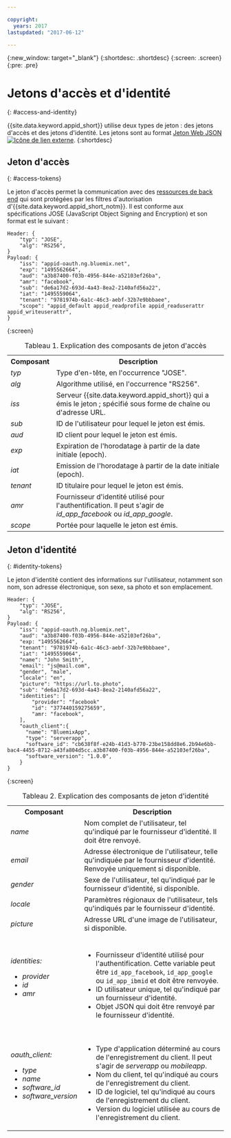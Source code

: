 ```yaml
---

copyright:
  years: 2017
lastupdated: "2017-06-12"

---
```


{:new_window: target="_blank"}
{:shortdesc: .shortdesc}
{:screen: .screen}
{:pre: .pre}

# Jetons d'accès et d'identité
{: #access-and-identity}

{{site.data.keyword.appid_short}} utilise deux types de jeton : des jetons
d'accès et des jetons d'identité. Les jetons sont au format <a href="https://jwt.io/introduction/" target="_blank">Jeton Web JSON<img src="../../icons/launch-glyph.svg" alt="Icône de lien externe"></a>.
{:shortdesc}


## Jeton d'accès
{: #access-tokens}

Le jeton d'accès permet la communication avec des [ressources de back end](/docs/services/appid/protecting-resources.html) qui sont protégées par les filtres d'autorisation
d'{{site.data.keyword.appid_short_notm}}. Il est conforme aux
spécifications JOSE (JavaScript Object Signing and Encryption) et son format est le
suivant :


```
Header: {
    "typ": "JOSE",
    "alg": "RS256",
}
Payload: {
    "iss": "appid-oauth.ng.bluemix.net",
    "exp": "1495562664",
    "aud": "a3b87400-f03b-4956-844e-a52103ef26ba",
    "amr": "facebook",
    "sub": "de6a17d2-693d-4a43-8ea2-2140afd56a22",
    "iat": "1495559064",
    "tenant": "9781974b-6a1c-46c3-aebf-32b7e9bbbaee",
    "scope": "appid_default appid_readprofile appid_readuserattr appid_writeuserattr",
}
```
{:screen}

<table>
<caption> Tableau 1. Explication des composants de jeton d'accès
</caption>
  <tr>
    <th> Composant
</th>
    <th> Description </th>
  </tr>
  <tr>
    <td> <i> typ </i> </td>
    <td> Type d'en-tête, en l'occurrence "JOSE". </td>
  </tr>
  <tr>
    <td> <i> alg </i> </td>
    <td> Algorithme utilisé, en l'occurrence "RS256". </td>
  </tr>
  <tr>
    <td> <i> iss </i> </td>
    <td> Serveur {{site.data.keyword.appid_short}} qui a émis le jeton ; spécifié
sous forme de chaîne ou d'adresse URL.
</td>
  </tr>
  <tr>
    <td> <i> sub </i> </td>
    <td> ID de l'utilisateur pour lequel le jeton est émis. </td>
  </tr>
  <tr>
    <td> <i> aud </i> </td>
    <td> ID client pour lequel le jeton est émis. </td>
  </tr>
  <tr>
    <td> <i> exp </i> </td>
    <td> Expiration de l'horodatage à partir de la date initiale (epoch).
</td>
  </tr>
  <tr>
    <td> <i> iat </i> </td>
    <td> Emission de l'horodatage à partir de la date initiale (epoch).
</td>
  </tr>
  <tr>
    <td> <i> tenant </i> </td>
    <td> ID titulaire pour lequel le jeton est émis.
</td>
  </tr>
  <tr>
    <td> <i> amr </i> </td>
    <td> Fournisseur d'identité utilisé pour l'authentification. Il peut s'agir de
<i>id_app_facebook</i> ou <i>id_app_google</i>. </td>
  </tr>
  <tr>
    <td> <i> scope </i> </td>
    <td> Portée pour laquelle le jeton est émis.</td>
  </tr>
</table>


## Jeton d'identité
{: #identity-tokens}

Le jeton d'identité contient des informations sur l'utilisateur, notamment son nom, son adresse électronique, son sexe, sa photo et son emplacement.

```
Header: {
    "typ": "JOSE",
    "alg": "RS256",
}
Payload: {
    "iss": "appid-oauth.ng.bluemix.net",
    "aud": "a3b87400-f03b-4956-844e-a52103ef26ba",
    "exp: "1495562664",
    "tenant": "9781974b-6a1c-46c3-aebf-32b7e9bbbaee",
    "iat": "1495559064",
    "name": "John Smith",
    "email": "js@mail.com",
    "gender", "male",
    "locale": "en",
    "picture": "https://url.to.photo",
    "sub": "de6a17d2-693d-4a43-8ea2-2140afd56a22",
    "identities": [
        "provider": "facebook"
        "id": "377440159275659",
        "amr: "facebook",
    ],
    "oauth_client":{
      "name": "BluemixApp",
      "type": "serverapp",
      "software_id": "cb638f8f-e24b-41d3-b770-23be158dd8e6.2b94e6bb-bac4-4455-8712-a43fa804d5cc.a3b87400-f03b-4956-844e-a52103ef26ba",
      "software_version": "1.0.0",
    }
}
```
{:screen}


<table>
<caption> Tableau 2. Explication des composants de jeton d'identité
</caption>
  <tr>
    <th> Composant
</th>
    <th> Description </th>
  </tr>
  <tr>
    <td> <i> name </i> </td>
    <td> Nom complet de l'utilisateur, tel qu'indiqué par le fournisseur d'identité. Il
doit être renvoyé. </td>
  </tr>
  <tr>
    <td> <i> email </i> </td>
    <td> Adresse électronique de l'utilisateur, telle qu'indiquée par le fournisseur
d'identité. Renvoyée uniquement si disponible. </td>
  </tr>
  <tr>
    <td> <i> gender </i> </td>
    <td> Sexe de l'utilisateur, tel qu'indiqué par le fournisseur d'identité, si
disponible.
</td>
  </tr>
  <tr>
    <td> <i> locale </i> </td>
    <td> Paramètres régionaux de l'utilisateur, tels qu'indiqués par le fournisseur
d'identité.
</td>
  </tr>
  <tr>
    <td> <i> picture </i> </td>
    <td> Adresse URL d'une image de l'utilisateur, si disponible.
</td>
  </tr>
  <tr>
    <td> <i> identities: </br> <ul><li> provider <li> id <li> amr </ul></i></td>
    <td> </br><ul><li> Fournisseur d'identité utilisé pour l'authentification. Cette
variable peut être <code>id_app_facebook</code>, <code>id_app_google</code> ou
<code>id_app_ibmid</code> et doit être renvoyée. <li> ID utilisateur unique, tel qu'indiqué
par un fournisseur d'identité. <li> Objet JSON qui doit être renvoyé par le fournisseur
d'identité.
</ul></i></td>
  </tr>
  <tr>
    <td> <i> oauth_client: </br> <ul><li> type <li> name <li> software_id <li> software_version</ul></i> </td>
    <td> </br><ul><li> Type d'application déterminé au cours de l'enregistrement du
client. Il peut s'agir de <i>serverapp</i> ou <i>mobileapp</i>. <li> Nom du client, tel
qu'indiqué au cours de l'enregistrement du client.
<li> ID de logiciel, tel qu'indiqué au cours de l'enregistrement du client. <li> Version
du logiciel utilisée au cours de l'enregistrement du client.
</ul></td>
  </tr>
</table>
